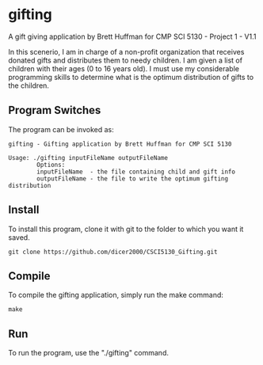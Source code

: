# gifting

A gift giving application by Brett Huffman for CMP SCI 5130 - Project 1 - V1.1

In this scenerio, I am in charge of a non-profit organization that receives donated gifts and distributes them to needy children. I am given a list of children with their ages (0 to 16 years old). I must use my considerable programming skills to determine what is the optimum distribution of gifts to the children.

## Program Switches
The program can be invoked as:
```
gifting - Gifting application by Brett Huffman for CMP SCI 5130

Usage: ./gifting inputFileName outputFileName
        Options:
        inputFileName  - the file containing child and gift info
        outputFileName - the file to write the optimum gifting distribution
```
## Install
To install this program, clone it with git to the folder to which you want 
it saved.
```
git clone https://github.com/dicer2000/CSCI5130_Gifting.git
```
## Compile
To compile the gifting application, simply run the make command:
```
make
```
## Run
To run the program, use the "./gifting" command.
